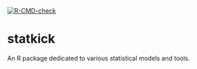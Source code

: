 <!-- badges: start -->
[![R-CMD-check](https://github.com/TheLaughingDuck/statkick/actions/workflows/R-CMD-check.yaml/badge.svg)](https://github.com/TheLaughingDuck/statkick/actions/workflows/R-CMD-check.yaml)
<!-- badges: end -->

# statkick
An R package dedicated to various statistical models and tools.
